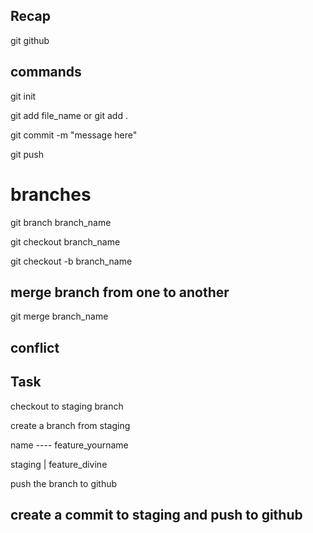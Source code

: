 ## Recap 
git 
github 

## commands 

git init

git add file_name or git add .

git commit -m "message here"

git push 


# branches 

git branch branch_name 

git checkout branch_name 

git checkout -b branch_name 



## merge branch from one to another 


git merge branch_name 




## conflict 





## Task 


checkout to staging branch 

create a branch from staging 

name ---- feature_yourname



  staging 
    |
 feature_divine

push the branch to github 


## create a commit to staging and push to github 

















